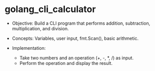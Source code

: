 # golang_cli_calculator

* Objective: Build a CLI program that performs addition, subtraction, multiplication, and division.
* Concepts: Variables, user input, fmt.Scan(), basic arithmetic.
* Implementation:

    * Take two numbers and an operation (+, -, *, /) as input.
    * Perform the operation and display the result.